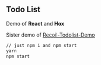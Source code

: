 ## Todo List 

Demo of **React** and **Hox**

Sister demo of [Recoil-Todolist-Demo](https://github.com/wkk5194/Recoil-TodoList-Demo)

```bash
// just npm i and npm start
yarn
npm start
```

